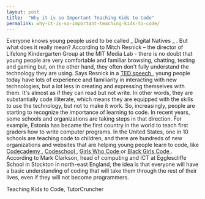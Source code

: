 ```yaml
---
layout: post
title:  "Why it is so Important Teaching Kids to Code"
permalink: why-it-is-so-important-teaching-kids-to-code/
---
```

Everyone knows young people used to be called _ Digital Natives _ . But what
does it really mean? According to Mitch Resnick – the director of Lifelong
Kindergarten Group at the MIT Media Lab - there is no doubt that young people
are very comfortable and familiar browsing, chatting, texting and gaming but,
on the other hand, they often don't fully understand the technology they are
using. Says Resnick in a [ TED speech
](http://www.ted.com/talks/mitch_resnick_let_s_teach_kids_to_code) , young
people today have lots of experience and familiarity in interacting with new
technologies, but a lot less in creating and expressing themselves with them.
It's almost as if they can read but not write. In other words, they are
substantially code illiterate, which means they are equipped with the skills
to use the technology, but not to make it work. So, increasingly, people are
starting to recognize the importance of learning to code. In recent years,
some schools and organizations are taking steps in that direction. For
example, Estonia has became the first country in the world to teach first
graders how to write computer programs. In the United States, one in 10
schools are teaching code to children, and there are hundreds of new
organizations and websites that are helping young people learn to code, like [
Codecademy ](http://www.codecademy.com/) , [ Codeschool
](https://www.codeschool.com/) , [ Girls Who Code ](http://girlswhocode.com/)
or [ Black Girls Code ](http://www.blackgirlscode.com/) . According to Mark
Clarkson, head of computing and ICT at Egglescliffe School in Stockton in
north-east England, the idea is that everyone will have a basic understanding
of coding that will take them through the rest of their lives, even if they
will not become programmers.

Teaching Kids to Code,  TutorCruncher
